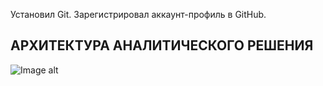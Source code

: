 Установил Git. Зарегистрировал аккаунт-профиль в GitHub.

## АРХИТЕКТУРА АНАЛИТИЧЕСКОГО РЕШЕНИЯ

![Image alt](https://github.com/{username}/{repository}/raw/{branch}/{path}/image.png)
